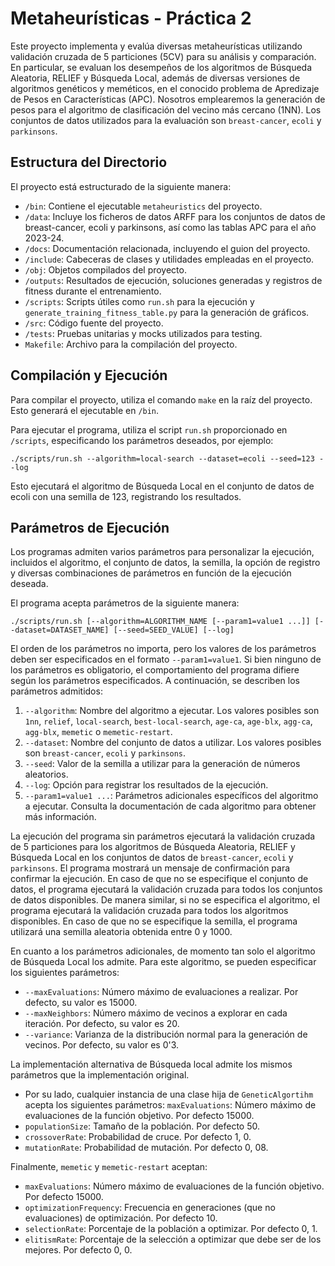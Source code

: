 # Metaheurísticas - Práctica 2

Este proyecto implementa y evalúa diversas metaheurísticas utilizando validación cruzada de 5 particiones (5CV) para su análisis y comparación. En particular, se evaluan los desempeños de los algoritmos de Búsqueda Aleatoria, RELIEF y Búsqueda Local, además de diversas versiones de algoritmos genéticos y meméticos, en el conocido problema de Apredizaje de Pesos en Características (APC). Nosotros emplearemos la generación de pesos para el algoritmo de clasificación del vecino más cercano (1NN). Los conjuntos de datos utilizados para la evaluación son `breast-cancer`, `ecoli` y `parkinsons`.

## Estructura del Directorio

El proyecto está estructurado de la siguiente manera:

- `/bin`: Contiene el ejecutable `metaheuristics` del proyecto.
- `/data`: Incluye los ficheros de datos ARFF para los conjuntos de datos de breast-cancer, ecoli y parkinsons, así como las tablas APC para el año 2023-24.
- `/docs`: Documentación relacionada, incluyendo el guion del proyecto.
- `/include`: Cabeceras de clases y utilidades empleadas en el proyecto.
- `/obj`: Objetos compilados del proyecto.
- `/outputs`: Resultados de ejecución, soluciones generadas y registros de fitness durante el entrenamiento.
- `/scripts`: Scripts útiles como `run.sh` para la ejecución y `generate_training_fitness_table.py` para la generación de gráficos.
- `/src`: Código fuente del proyecto.
- `/tests`: Pruebas unitarias y mocks utilizados para testing.
- `Makefile`: Archivo para la compilación del proyecto.

## Compilación y Ejecución

Para compilar el proyecto, utiliza el comando `make` en la raíz del proyecto. Esto generará el ejecutable en `/bin`.

Para ejecutar el programa, utiliza el script `run.sh` proporcionado en `/scripts`, especificando los parámetros deseados, por ejemplo:

```shell
./scripts/run.sh --algorithm=local-search --dataset=ecoli --seed=123 --log
```

Esto ejecutará el algoritmo de Búsqueda Local en el conjunto de datos de ecoli con una semilla de 123, registrando los resultados.

## Parámetros de Ejecución

Los programas admiten varios parámetros para personalizar la ejecución, incluidos el algoritmo, el conjunto de datos, la semilla, la opción de registro y diversas combinaciones de parámetros en función de la ejecución deseada.

El programa acepta parámetros de la siguiente manera:

```shell
./scripts/run.sh [--algorithm=ALGORITHM_NAME [--param1=value1 ...]] [--dataset=DATASET_NAME] [--seed=SEED_VALUE] [--log]
```

El orden de los parámetros no importa, pero los valores de los parámetros deben ser especificados en el formato `--param1=value1`. Si bien ninguno de los parámetros es obligatorio, el comportamiento del programa difiere según los parámetros especificados. A continuación, se describen los parámetros admitidos:

1. `--algorithm`: Nombre del algoritmo a ejecutar. Los valores posibles son `1nn`, `relief`, `local-search`,  `best-local-search`, `age-ca`, `age-blx`, `agg-ca`, `agg-blx`, `memetic` o `memetic-restart`.
2. `--dataset`: Nombre del conjunto de datos a utilizar. Los valores posibles son `breast-cancer`, `ecoli` y `parkinsons`.
3. `--seed`: Valor de la semilla a utilizar para la generación de números aleatorios.
4. `--log`: Opción para registrar los resultados de la ejecución.
5. `--param1=value1 ...`: Parámetros adicionales específicos del algoritmo a ejecutar. Consulta la documentación de cada algoritmo para obtener más información.

La ejecución del programa sin parámetros ejecutará la validación cruzada de 5 particiones para los algoritmos de Búsqueda Aleatoria, RELIEF y Búsqueda Local en los conjuntos de datos de `breast-cancer`, `ecoli` y `parkinsons`. El programa mostrará un mensaje de confirmación para confirmar la ejecución. En caso de que no se especifique el conjunto de datos, el programa ejecutará la validación cruzada para todos los conjuntos de datos disponibles. De manera similar, si no se especifica el algoritmo, el programa ejecutará la validación cruzada para todos los algoritmos disponibles. En caso de que no se especifique la semilla, el programa utilizará una semilla aleatoria obtenida entre 0 y 1000.

En cuanto a los parámetros adicionales, de momento tan solo el algoritmo de Búsqueda Local los admite. Para este algoritmo, se pueden especificar los siguientes parámetros:

- `--maxEvaluations`: Número máximo de evaluaciones a realizar. Por defecto, su valor es 15000.
- `--maxNeighbors`: Número máximo de vecinos a explorar en cada iteración. Por defecto, su valor es 20.
- `--variance`: Varianza de la distribución normal para la generación de vecinos. Por defecto, su valor es 0'3.

La implementación alternativa de Búsqueda local admite los mismos parámetros que la implementación original.

- Por su lado, cualquier instancia de una clase hija de `GeneticAlgortihm` acepta los siguientes
  parámetros:
  `maxEvaluations`: Número máximo de evaluaciones de la función objetivo. Por defecto 15000.
- `populationSize`: Tamaño de la población. Por defecto 50.
- `crossoverRate`: Probabilidad de cruce. Por defecto 1, 0.
- `mutationRate`: Probabilidad de mutación. Por defecto 0, 08.

Finalmente, `memetic` y `memetic-restart` aceptan:

- `maxEvaluations`: Número máximo de evaluaciones de la función objetivo. Por defecto 15000.
- `optimizationFrequency`: Frecuencia en generaciones (que no evaluaciones) de optimización. Por defecto 10.
- `selectionRate`: Porcentaje de la población a optimizar. Por defecto 0, 1.
- `elitismRate`: Porcentaje de la selección a optimizar que debe ser de los mejores. Por defecto 0, 0.